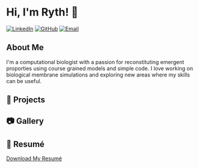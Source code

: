 # Hi, I'm Ryth! 👋

[![LinkedIn](https://img.shields.io/badge/LinkedIn-blue?logo=linkedin)](https://www.linkedin.com/in/ryth-dasgupta-240235212/)
[![GitHub](https://img.shields.io/badge/GitHub-grey?logo=github)](https://github.com/rythdg)
[![Email](https://img.shields.io/badge/Email-red?logo=gmail)](mailto:ryth31dasgupta@gmail.com)

## About Me
I'm a computational biologist with a passion for reconstituting emergent proporties using course grained models and simple code. I love working on biological membrane simulations and exploring new areas where my skills can be useful.

## 🚀 Projects


## 📷 Gallery


## 📄 Resumé
[Download My Resumé](https://linktoyourresume.com)
